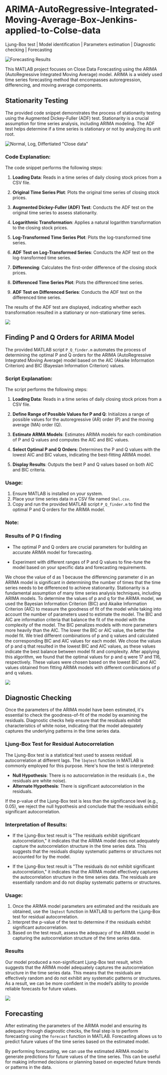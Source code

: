 # ARIMA-AutoRegressive-Integrated-Moving-Average-Box-Jenkins-applied-to-Colse-data
Ljung-Box test |  Model identification | Parameters estimation | Diagnostic checking | Forecasting

![Forecasting Results](Figures/Forecasting_results.png)

This MATLAB project focuses on Close Data Forecasting using the ARIMA (AutoRegressive Integrated Moving Average) model. ARIMA is a widely used time series forecasting method that encompasses autoregression, differencing, and moving average components.

## Stationarity Testing

The provided code snippet demonstrates the process of stationarity testing using the Augmented Dickey-Fuller (ADF) test. Stationarity is a crucial assumption for time series analysis, including ARIMA modeling. The ADF test helps determine if a time series is stationary or not by analyzing its unit root.

![Normal, Log, Differtiated "Close data"](Figures/Close_LogClose_DiffeClose_Data.png)

### Code Explanation:

The code snippet performs the following steps:

1. **Loading Data**: Reads in a time series of daily closing stock prices from a CSV file.

2. **Original Time Series Plot**: Plots the original time series of closing stock prices.

3. **Augmented Dickey-Fuller (ADF) Test**: Conducts the ADF test on the original time series to assess stationarity.

4. **Logarithmic Transformation**: Applies a natural logarithm transformation to the closing stock prices.

5. **Log-Transformed Time Series Plot**: Plots the log-transformed time series.

6. **ADF Test on Log-Transformed Series**: Conducts the ADF test on the log-transformed time series.

7. **Differencing**: Calculates the first-order difference of the closing stock prices.

8. **Differenced Time Series Plot**: Plots the differenced time series.

9. **ADF Test on Differenced Series**: Conducts the ADF test on the differenced time series.

The results of the ADF test are displayed, indicating whether each transformation resulted in a stationary or non-stationary time series.

![](Figures/Stationarity_Test_Results.png)
## Finding P and Q Orders for ARIMA Model

The provided MATLAB script `P_Q_finder.m` automates the process of determining the optimal P and Q orders for the ARIMA (AutoRegressive Integrated Moving Average) model based on the AIC (Akaike Information Criterion) and BIC (Bayesian Information Criterion) values.


### Script Explanation:

The script performs the following steps:

1. **Loading Data**: Reads in a time series of daily closing stock prices from a CSV file.

2. **Define Range of Possible Values for P and Q**: Initializes a range of possible values for the autoregressive (AR) order (P) and the moving average (MA) order (Q).

3. **Estimate ARMA Models**: Estimates ARIMA models for each combination of P and Q values and computes the AIC and BIC values.

4. **Select Optimal P and Q Orders**: Determines the P and Q values with the lowest AIC and BIC values, indicating the best-fitting ARIMA model.

5. **Display Results**: Outputs the best P and Q values based on both AIC and BIC criteria.

### Usage:

1. Ensure MATLAB is installed on your system.
2. Place your time series data in a CSV file named `Shel.csv`.
3. Copy and run the provided MATLAB script `P_Q_finder.m` to find the optimal P and Q orders for the ARIMA model.

### Note:
### Results of P Q I finding

- The optimal P and Q orders are crucial parameters for building an accurate ARIMA model for forecasting.

- Experiment with different ranges of P and Q values to fine-tune the model based on your specific data and forecasting requirements.

We chose the value of d as 1 because the differencing parameter d in an ARIMA model is
significant in determining the number of times that the time series needs to be differenced to achieve
stationarity. Stationarity is a fundamental assumption of many time series analysis techniques,
including ARIMA models. To determine the values of p and q for the ARIMA model, we used
the Bayesian Information Criterion (BIC) and Akaike Information Criterion (AIC) to measure the
goodness of fit of the model while taking into account the number of parameters used to estimate
the model.
The BIC and AIC are information criteria that balance the fit of the model with the complexity
of the model. The BIC penalizes models with more parameters more heavily than the AIC. The
lower the BIC or AIC value, the better the model fit.
We tried different combinations of p and q values and calculated the corresponding BIC and
AIC values for each model. We chose the values of p and q that resulted in the lowest BIC and
AIC values, as these values indicate the best balance between model fit and complexity.
After applying this algorithm, we found that the optimal values for p and q were 17 and 116,
respectively. These values were chosen based on the lowest BIC and AIC values obtained from
fitting ARIMA models with different combinations of p and q values.

![](Figures/ARIMA_Parameters_Estimation.png)

## Diagnostic Checking

Once the parameters of the ARIMA model have been estimated, it's essential to check the goodness-of-fit of the model by examining the residuals. Diagnostic checks help ensure that the residuals exhibit characteristics of white noise, indicating that the model adequately captures the underlying patterns in the time series data.

### Ljung-Box Test for Residual Autocorrelation

The Ljung-Box test is a statistical test used to assess residual autocorrelation at different lags. The `lbqtest` function in MATLAB is commonly employed for this purpose. Here's how the test is interpreted:

- **Null Hypothesis**: There is no autocorrelation in the residuals (i.e., the residuals are white noise).
- **Alternate Hypothesis**: There is significant autocorrelation in the residuals.

If the p-value of the Ljung-Box test is less than the significance level (e.g., 0.05), we reject the null hypothesis and conclude that the residuals exhibit significant autocorrelation.

### Interpretation of Results:

- If the Ljung-Box test result is "The residuals exhibit significant autocorrelation," it indicates that the ARIMA model does not adequately capture the autocorrelation structure in the time series data. This suggests that the residuals display systematic patterns or structures not accounted for by the model.

- If the Ljung-Box test result is "The residuals do not exhibit significant autocorrelation," it indicates that the ARIMA model effectively captures the autocorrelation structure in the time series data. The residuals are essentially random and do not display systematic patterns or structures.

### Usage:

1. Once the ARIMA model parameters are estimated and the residuals are obtained, use the `lbqtest` function in MATLAB to perform the Ljung-Box test for residual autocorrelation.
2. Interpret the p-value of the test to determine if the residuals exhibit significant autocorrelation.
3. Based on the test result, assess the adequacy of the ARIMA model in capturing the autocorrelation structure of the time series data.

### Results 
Our model produced a non-significant Ljung-Box test result, which suggests that the ARIMA
model adequately captures the autocorrelation structure in the time series data. This means that
the residuals are effectively random and do not exhibit any systematic patterns or structures. As a
result, we can be more confident in the model’s ability to provide reliable forecasts for
future values.

![](Figures/Residulas_Autocorrelation_of_the_ARIMA_model.png)

## Forecasting

After estimating the parameters of the ARIMA model and ensuring its adequacy through diagnostic checks, the final step is to perform forecasting using the `forecast` function in MATLAB. Forecasting allows us to predict future values of the time series based on the estimated model.

By performing forecasting, we can use the estimated ARIMA model to generate predictions for
future values of the time series. This can be useful for making informed decisions or planning based
on expected future trends or patterns in the data.

